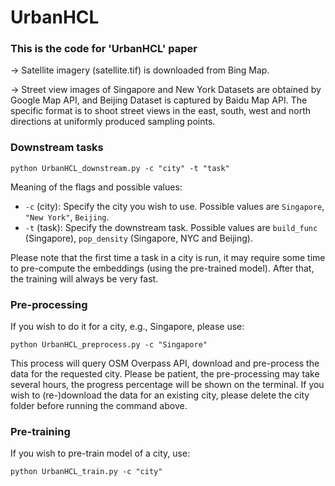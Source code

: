 # UrbanHCL

### This is the code for 'UrbanHCL' paper

&rarr; Satellite imagery (satellite.tif) is downloaded from Bing Map.

&rarr; Street view images of Singapore and New York Datasets are obtained by Google Map API, and Beijing Dataset is captured by Baidu Map API. The specific format is to shoot street views in the east, south, west and north directions at uniformly produced sampling points.


### Downstream tasks

```
python UrbanHCL_downstream.py -c "city" -t "task"
```

Meaning of the flags and possible values:
* ``-c`` (city): Specify the city you wish to use. Possible values are ``Singapore``, ``"New York"``, ``Beijing``.
* ``-t`` (task): Specify the downstream task. Possible values are ``build_func`` (Singapore), ``pop_density`` (Singapore, NYC and Beijing).

Please note that the first time a task in a city is run, it may require some time to pre-compute the embeddings (using the pre-trained model). After that, the training will always be very fast.

### Pre-processing

If you wish to do it for a city, e.g., Singapore, please use:
```
python UrbanHCL_preprocess.py -c "Singapore"
```

This process will query OSM Overpass API, download and pre-process the data for the requested city. Please be patient, the pre-processing may take several hours, the progress percentage will be shown on the terminal. If you wish to (re-)download the data for an existing city, please delete the city folder before running the command above.


### Pre-training

If you wish to pre-train model of a city, use:

```
python UrbanHCL_train.py -c "city"
```
